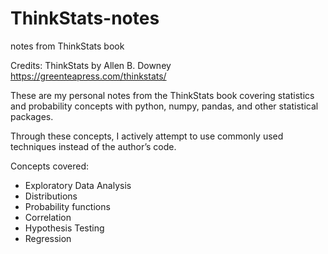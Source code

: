 # ThinkStats-notes
notes from ThinkStats book

Credits: ThinkStats by Allen B. Downey https://greenteapress.com/thinkstats/ 

These are my personal notes from the ThinkStats book covering statistics and probability concepts with python, numpy, pandas, and other statistical packages. 

Through these concepts, I actively attempt to use commonly used techniques instead of the author’s code. 

Concepts covered: 
* Exploratory Data Analysis
* Distributions
* Probability functions
* Correlation
* Hypothesis Testing
* Regression


